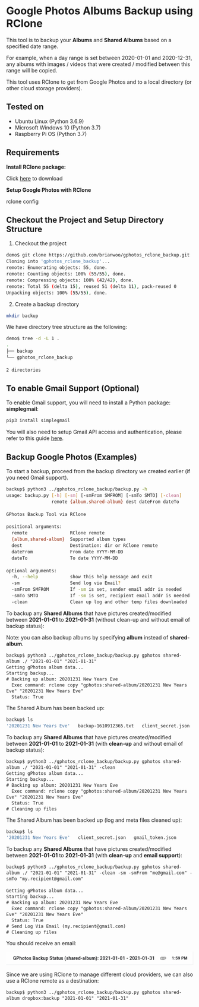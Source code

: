 # Google Photos Albums Backup using RClone

This tool is to backup your **Albums** and **Shared Albums** based on a specified date range.

For example, when a day range is set between 2020-01-01 and 2020-12-31, any albums with images / videos that were created / modified between this range will be copied.

This tool uses RClone to get from Google Photos and to a local directory (or other cloud storage providers).

## Tested on
* Ubuntu Linux (Python 3.6.9)
* Microsoft Windows 10 (Python 3.7)
* Raspberry Pi OS (Python 3.7)


## Requirements

**Install RClone package:**

Click [here](https://rclone.org/downloads/) to download 

**Setup Google Photos with RClone**

rclone config

## Checkout the Project and Setup Directory Structure

1. Checkout the project
```bash
demo$ git clone https://github.com/brianwoo/gphotos_rclone_backup.git
Cloning into 'gphotos_rclone_backup'...
remote: Enumerating objects: 55, done.
remote: Counting objects: 100% (55/55), done.
remote: Compressing objects: 100% (42/42), done.
remote: Total 55 (delta 15), reused 51 (delta 11), pack-reused 0
Unpacking objects: 100% (55/55), done.
```

2. Create a backup directory
```bash
mkdir backup
```

We have directory tree structure as the following:
```bash
demo$ tree -d -L 1 .
.
├── backup
└── gphotos_rclone_backup

2 directories
```

## To enable Gmail Support (Optional)

To enable Gmail support, you will need to install a Python package: **simplegmail**:
```bash
pip3 install simplegmail
```

You will also need to setup Gmail API access and authentication, please refer to this guide [here](SETUP_GMAIL.md).


## Backup Google Photos (Examples)

To start a backup, proceed from the backup directory we created earlier (if you need Gmail support).

```bash
backup$ python3 ../gphotos_rclone_backup/backup.py -h
usage: backup.py [-h] [-sm] [-smFrom SMFROM] [-smTo SMTO] [-clean]
                 remote {album,shared-album} dest dateFrom dateTo

GPhotos Backup Tool via RClone

positional arguments:
  remote                RClone remote
  {album,shared-album}  Supported album types
  dest                  Destination: dir or RClone remote
  dateFrom              From date YYYY-MM-DD
  dateTo                To date YYYY-MM-DD

optional arguments:
  -h, --help            show this help message and exit
  -sm                   Send log via Email?
  -smFrom SMFROM        If -sm is set, sender email addr is needed
  -smTo SMTO            If -sm is set, recipient email addr is needed
  -clean                Clean up log and other temp files downloaded

```

To backup any **Shared Albums** that have pictures created/modified between **2021-01-01** to **2021-01-31** (without clean-up and without email of backup status): 

Note: you can also backup albums by specifying **album** instead of **shared-album**.

```
backup$ python3 ../gphotos_rclone_backup/backup.py gphotos shared-album ./ "2021-01-01" "2021-01-31"
Getting gPhotos album data...
Starting backup...
# Backing up album: 20201231 New Years Eve
  Exec command: rclone copy "gphotos:shared-album/20201231 New Years Eve" "20201231 New Years Eve"
  Status: True
```

The Shared Album has been backed up:
```bash
backup$ ls 
'20201231 New Years Eve'   backup-1610912365.txt   client_secret.json   gmail_token.json   gphotos-1610912365.json

```

To backup any **Shared Albums** that have pictures created/modified between **2021-01-01** to **2021-01-31** (with **clean-up** and without email of backup status): 
```
backup$ python3 ../gphotos_rclone_backup/backup.py gphotos shared-album ./ "2021-01-01" "2021-01-31" -clean
Getting gPhotos album data...
Starting backup...
# Backing up album: 20201231 New Years Eve
  Exec command: rclone copy "gphotos:shared-album/20201231 New Years Eve" "20201231 New Years Eve"
  Status: True
# Cleaning up files
```

The Shared Album has been backed up (log and meta files cleaned up):
```bash
backup$ ls 
'20201231 New Years Eve'   client_secret.json   gmail_token.json

```

To backup any **Shared Albums** that have pictures created/modified between **2021-01-01** to **2021-01-31** (with **clean-up** and **email support**): 
```
backup$ python3 ../gphotos_rclone_backup/backup.py gphotos shared-album ./ "2021-01-01" "2021-01-31" -clean -sm -smFrom "me@gmail.com" -smTo "my.recipient@gmail.com"

Getting gPhotos album data...
Starting backup...
# Backing up album: 20201231 New Years Eve
  Exec command: rclone copy "gphotos:shared-album/20201231 New Years Eve" "20201231 New Years Eve"
  Status: True
# Send Log Via Email (my.recipient@gmail.com)
# Cleaning up files
```

You should receive an email:

![email_sample](/assets/email_sample.png)


Since we are using RClone to manage different cloud providers, we can also use a RClone remote as a destination:
```
backup$ python3 ../gphotos_rclone_backup/backup.py gphotos shared-album dropbox:backup "2021-01-01" "2021-01-31" 
```
